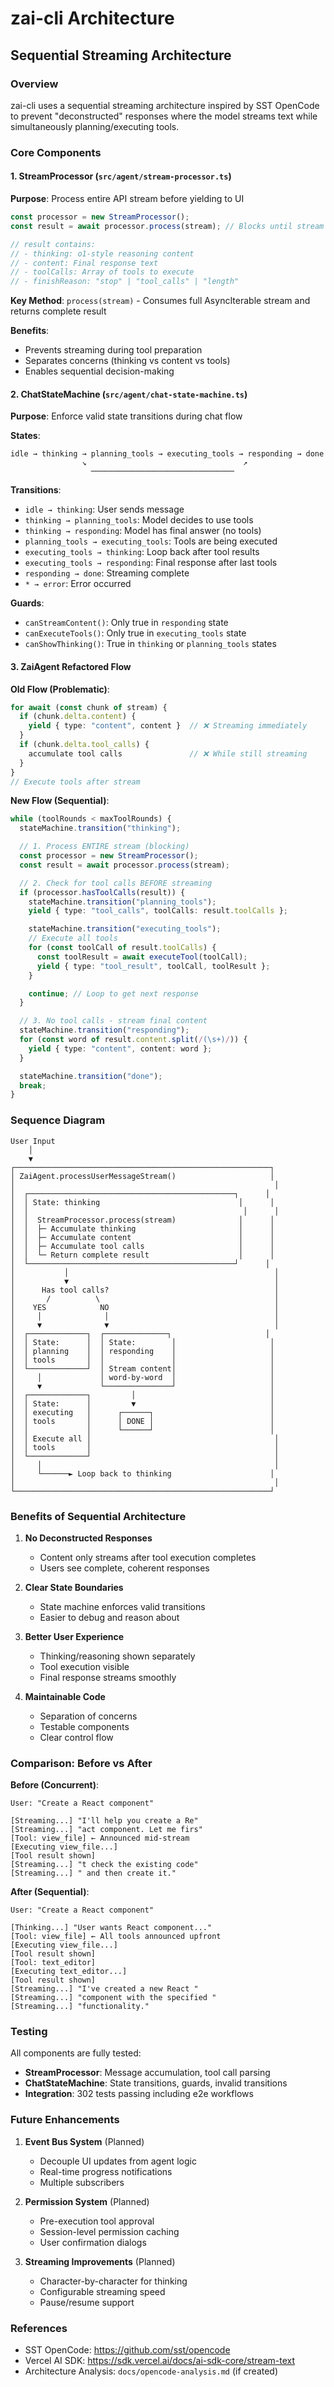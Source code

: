 # zai-cli Architecture

## Sequential Streaming Architecture

### Overview

zai-cli uses a sequential streaming architecture inspired by SST OpenCode to prevent "deconstructed" responses where the model streams text while simultaneously planning/executing tools.

### Core Components

#### 1. StreamProcessor (`src/agent/stream-processor.ts`)

**Purpose**: Process entire API stream before yielding to UI

```typescript
const processor = new StreamProcessor();
const result = await processor.process(stream); // Blocks until stream complete

// result contains:
// - thinking: o1-style reasoning content
// - content: Final response text
// - toolCalls: Array of tools to execute
// - finishReason: "stop" | "tool_calls" | "length"
```

**Key Method**: `process(stream)` - Consumes full AsyncIterable stream and returns complete result

**Benefits**:
- Prevents streaming during tool preparation
- Separates concerns (thinking vs content vs tools)
- Enables sequential decision-making

#### 2. ChatStateMachine (`src/agent/chat-state-machine.ts`)

**Purpose**: Enforce valid state transitions during chat flow

**States**:
```
idle → thinking → planning_tools → executing_tools → responding → done
                ↘                                   ↗
                  ────────────────────────────────
```

**Transitions**:
- `idle → thinking`: User sends message
- `thinking → planning_tools`: Model decides to use tools
- `thinking → responding`: Model has final answer (no tools)
- `planning_tools → executing_tools`: Tools are being executed
- `executing_tools → thinking`: Loop back after tool results
- `executing_tools → responding`: Final response after last tools
- `responding → done`: Streaming complete
- `* → error`: Error occurred

**Guards**:
- `canStreamContent()`: Only true in `responding` state
- `canExecuteTools()`: Only true in `executing_tools` state
- `canShowThinking()`: True in `thinking` or `planning_tools` states

#### 3. ZaiAgent Refactored Flow

**Old Flow (Problematic)**:
```typescript
for await (const chunk of stream) {
  if (chunk.delta.content) {
    yield { type: "content", content }  // ❌ Streaming immediately
  }
  if (chunk.delta.tool_calls) {
    accumulate tool calls               // ❌ While still streaming
  }
}
// Execute tools after stream
```

**New Flow (Sequential)**:
```typescript
while (toolRounds < maxToolRounds) {
  stateMachine.transition("thinking");

  // 1. Process ENTIRE stream (blocking)
  const processor = new StreamProcessor();
  const result = await processor.process(stream);

  // 2. Check for tool calls BEFORE streaming
  if (processor.hasToolCalls(result)) {
    stateMachine.transition("planning_tools");
    yield { type: "tool_calls", toolCalls: result.toolCalls };

    stateMachine.transition("executing_tools");
    // Execute all tools
    for (const toolCall of result.toolCalls) {
      const toolResult = await executeTool(toolCall);
      yield { type: "tool_result", toolCall, toolResult };
    }

    continue; // Loop to get next response
  }

  // 3. No tool calls - stream final content
  stateMachine.transition("responding");
  for (const word of result.content.split(/(\s+)/)) {
    yield { type: "content", content: word };
  }

  stateMachine.transition("done");
  break;
}
```

### Sequence Diagram

```
User Input
    │
    ▼
┌─────────────────────────────────────────────────────────┐
│ ZaiAgent.processUserMessageStream()                     │
│                                                          │
│  ┌──────────────────────────────────────────────┐      │
│  │ State: thinking                               │      │
│  │                                                │      │
│  │  StreamProcessor.process(stream)              │      │
│  │  ├─ Accumulate thinking                       │      │
│  │  ├─ Accumulate content                        │      │
│  │  ├─ Accumulate tool calls                     │      │
│  │  └─ Return complete result                    │      │
│  └──────────────────────────────────────────────┘      │
│           │                                              │
│           ▼                                              │
│      Has tool calls?                                     │
│       /          \                                       │
│    YES            NO                                     │
│     │              │                                     │
│     ▼              ▼                                     │
│  ┌─────────────┐  ┌──────────────┐                     │
│  │ State:      │  │ State:        │                     │
│  │ planning    │  │ responding    │                     │
│  │ tools       │  │               │                     │
│  └─────────────┘  │ Stream content│                     │
│     │             │ word-by-word  │                     │
│     ▼             └───────────────┘                     │
│  ┌─────────────┐         │                              │
│  │ State:      │         ▼                              │
│  │ executing   │      ┌──────┐                          │
│  │ tools       │      │ DONE │                          │
│  │             │      └──────┘                          │
│  │ Execute all │                                         │
│  │ tools       │                                         │
│  └─────────────┘                                         │
│     │                                                    │
│     └──────► Loop back to thinking                      │
│                                                          │
└─────────────────────────────────────────────────────────┘
```

### Benefits of Sequential Architecture

1. **No Deconstructed Responses**
   - Content only streams after tool execution completes
   - Users see complete, coherent responses

2. **Clear State Boundaries**
   - State machine enforces valid transitions
   - Easier to debug and reason about

3. **Better User Experience**
   - Thinking/reasoning shown separately
   - Tool execution visible
   - Final response streams smoothly

4. **Maintainable Code**
   - Separation of concerns
   - Testable components
   - Clear control flow

### Comparison: Before vs After

**Before (Concurrent)**:
```
User: "Create a React component"

[Streaming...] "I'll help you create a Re"
[Streaming...] "act component. Let me firs"
[Tool: view_file] ← Announced mid-stream
[Executing view_file...]
[Tool result shown]
[Streaming...] "t check the existing code"
[Streaming...] " and then create it."
```

**After (Sequential)**:
```
User: "Create a React component"

[Thinking...] "User wants React component..."
[Tool: view_file] ← All tools announced upfront
[Executing view_file...]
[Tool result shown]
[Tool: text_editor]
[Executing text_editor...]
[Tool result shown]
[Streaming...] "I've created a new React "
[Streaming...] "component with the specified "
[Streaming...] "functionality."
```

### Testing

All components are fully tested:
- **StreamProcessor**: Message accumulation, tool call parsing
- **ChatStateMachine**: State transitions, guards, invalid transitions
- **Integration**: 302 tests passing including e2e workflows

### Future Enhancements

1. **Event Bus System** (Planned)
   - Decouple UI updates from agent logic
   - Real-time progress notifications
   - Multiple subscribers

2. **Permission System** (Planned)
   - Pre-execution tool approval
   - Session-level permission caching
   - User confirmation dialogs

3. **Streaming Improvements** (Planned)
   - Character-by-character for thinking
   - Configurable streaming speed
   - Pause/resume support

### References

- SST OpenCode: https://github.com/sst/opencode
- Vercel AI SDK: https://sdk.vercel.ai/docs/ai-sdk-core/stream-text
- Architecture Analysis: `docs/opencode-analysis.md` (if created)
